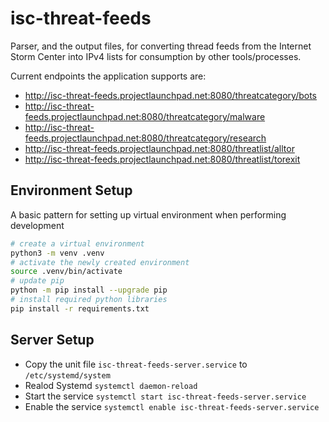 # isc-threat-feeds
Parser, and the output files, for converting thread feeds from the Internet Storm Center into IPv4 lists for consumption by other tools/processes.

Current endpoints the application supports are:
* http://isc-threat-feeds.projectlaunchpad.net:8080/threatcategory/bots
* http://isc-threat-feeds.projectlaunchpad.net:8080/threatcategory/malware
* http://isc-threat-feeds.projectlaunchpad.net:8080/threatcategory/research
* http://isc-threat-feeds.projectlaunchpad.net:8080/threatlist/alltor
* http://isc-threat-feeds.projectlaunchpad.net:8080/threatlist/torexit

## Environment Setup
A basic pattern for setting up virtual environment when performing development

```bash
# create a virtual environment
python3 -m venv .venv
# activate the newly created environment
source .venv/bin/activate
# update pip
python -m pip install --upgrade pip
# install required python libraries
pip install -r requirements.txt
```

## Server Setup

* Copy the unit file `isc-threat-feeds-server.service` to `/etc/systemd/system`
* Realod Systemd `systemctl daemon-reload`
* Start the service `systemctl start isc-threat-feeds-server.service`
* Enable the service `systemctl enable isc-threat-feeds-server.service`
